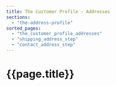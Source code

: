 ```yaml
---
title: The Customer Profile - Addresses
sections:
  - "the-address-profile"
sorted_pages:
  - "the_customer_profile_addresses"
  - "shipping_address_step"
  - "contact_address_step"
---
```

# {{page.title}}
